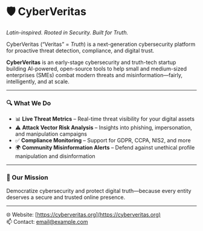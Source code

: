 # 🛡️ CyberVeritas  
*Latin-inspired. Rooted in Security. Built for Truth.*

CyberVeritas (“Veritas” = *Truth*) is a next-generation cybersecurity platform for proactive threat detection, compliance, and digital trust.

**CyberVeritas** is an early-stage cybersecurity and truth-tech startup building AI-powered, open-source tools to help small and medium-sized enterprises (SMEs) combat modern threats and misinformation—fairly, intelligently, and at scale.

---

### 🔍 What We Do
- 📊 **Live Threat Metrics** – Real-time threat visibility for your digital assets
- ⚠️ **Attack Vector Risk Analysis** – Insights into phishing, impersonation, and manipulation campaigns
- ✅ **Compliance Monitoring** – Support for GDPR, CCPA, NIS2, and more
- 🌍 **Community Misinformation Alerts** – Defend against unethical profile manipulation and disinformation

---

### 🎯 Our Mission  
Democratize cybersecurity and protect digital truth—because every entity deserves a secure and trusted online presence.

---

🌐 Website: [https://cyberveritas.org](https://cyberveritas.org)  
📫 Contact: [email@example.com](mailto:email@example.com)
